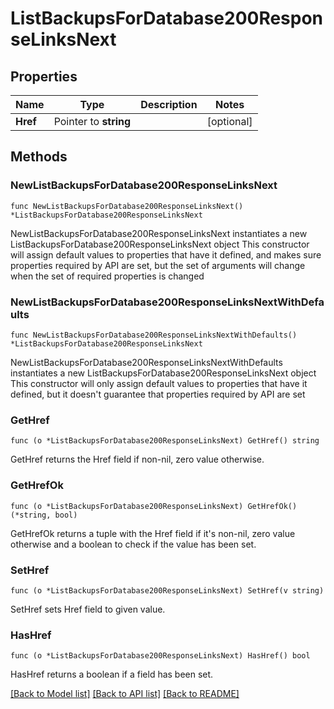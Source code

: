 # ListBackupsForDatabase200ResponseLinksNext

## Properties

Name | Type | Description | Notes
------------ | ------------- | ------------- | -------------
**Href** | Pointer to **string** |  | [optional] 

## Methods

### NewListBackupsForDatabase200ResponseLinksNext

`func NewListBackupsForDatabase200ResponseLinksNext() *ListBackupsForDatabase200ResponseLinksNext`

NewListBackupsForDatabase200ResponseLinksNext instantiates a new ListBackupsForDatabase200ResponseLinksNext object
This constructor will assign default values to properties that have it defined,
and makes sure properties required by API are set, but the set of arguments
will change when the set of required properties is changed

### NewListBackupsForDatabase200ResponseLinksNextWithDefaults

`func NewListBackupsForDatabase200ResponseLinksNextWithDefaults() *ListBackupsForDatabase200ResponseLinksNext`

NewListBackupsForDatabase200ResponseLinksNextWithDefaults instantiates a new ListBackupsForDatabase200ResponseLinksNext object
This constructor will only assign default values to properties that have it defined,
but it doesn't guarantee that properties required by API are set

### GetHref

`func (o *ListBackupsForDatabase200ResponseLinksNext) GetHref() string`

GetHref returns the Href field if non-nil, zero value otherwise.

### GetHrefOk

`func (o *ListBackupsForDatabase200ResponseLinksNext) GetHrefOk() (*string, bool)`

GetHrefOk returns a tuple with the Href field if it's non-nil, zero value otherwise
and a boolean to check if the value has been set.

### SetHref

`func (o *ListBackupsForDatabase200ResponseLinksNext) SetHref(v string)`

SetHref sets Href field to given value.

### HasHref

`func (o *ListBackupsForDatabase200ResponseLinksNext) HasHref() bool`

HasHref returns a boolean if a field has been set.


[[Back to Model list]](../README.md#documentation-for-models) [[Back to API list]](../README.md#documentation-for-api-endpoints) [[Back to README]](../README.md)


